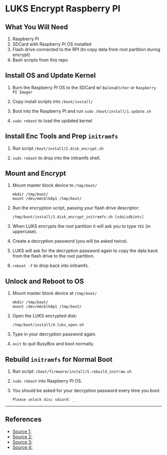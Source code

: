 # LUKS Encrypt Raspberry PI

## What You Will Need

1. Raspberry PI
2. SDCard with Raspberry Pi OS installed
3. Flash drive connected to the RPI (to copy data from root partition during encrypt)
4. Bash scripts from this repo

## Install OS and Update Kernel

1. Burn the Raspberry PI OS to the SDCard w/ `BalenaEtcher` or `Raspberry PI Imager`

2. Copy install scripts into `/boot/install/`

3. Boot into the Raspberry PI and run `sudo /boot/install/1.update.sh`

4. `sudo reboot`  to load the updated kernel

## Install Enc Tools and Prep `initramfs`

1. Run script `/boot/install/2.disk_encrypt.sh`

2. `sudo reboot` to drop into the initramfs shell.

## Mount and Encrypt

1. Mount master block device to `/tmp/boot/`

   ```shell
   mkdir /tmp/boot/
   mount /dev/mmcblk0p1 /tmp/boot/
   ```

2. Run the encryption script, passing your flash drive descriptor:

   ```shell
   /tmp/boot/install/3.disk_encrypt_initramfs.sh [sda|sdb|etc] 
   ```

3. When LUKS encrypts the root partition it will ask you to type `YES` (in uppercase).

4. Create a decryption password (you will be asked twice).

5. LUKS will ask for the decryption password again to copy the data back from the flash drive to the root partition.

6. `reboot -f` to drop back into initramfs.

## Unlock and Reboot to OS

1. Mount master block device at `/tmp/boot/`

   ```shell
   mkdir /tmp/boot/
   mount /dev/mmcblk0p1 /tmp/boot/
   ```

2. Open the LUKS encrypted disk:

   ```shell
   /tmp/boot/install/4.luks_open.sh
   ```

3. Type in your decryption password again.

4. `exit` to quit BusyBox and boot normally.

## Rebuild `initramfs` for Normal Boot

1. Run script: `/boot/firmware/install/5.rebuild_initram.sh`

2. `sudo reboot` into Raspberry PI OS.

3. You should be asked for your decryption password every time you boot.

   ```shell
   Please unlock disc sdcard: _
   ```

____

## References

- [Source 1:](https://forums.raspberrypi.com/viewtopic.php?t=219867)
- [Source 2:](https://github.com/johnshearing/MyEtherWalletOffline/blob/master/Air-Gap_Setup.md#setup-luks-full-disk-encryption)
- [Source 3:](https://robpol86.com/raspberry_pi_luks.html)
- [Source 4:](https://www.howtoforge.com/automatically-unlock-luks-encrypted-drives-with-a-keyfile)
